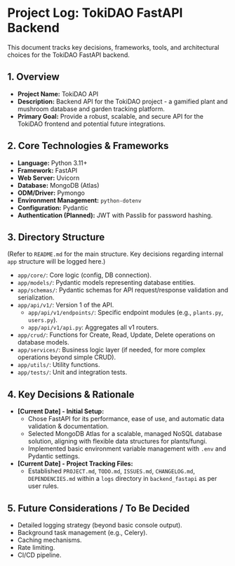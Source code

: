 # Project Log: TokiDAO FastAPI Backend

This document tracks key decisions, frameworks, tools, and architectural choices for the TokiDAO FastAPI backend.

## 1. Overview
- **Project Name:** TokiDAO API
- **Description:** Backend API for the TokiDAO project - a gamified plant and mushroom database and garden tracking platform.
- **Primary Goal:** Provide a robust, scalable, and secure API for the TokiDAO frontend and potential future integrations.

## 2. Core Technologies & Frameworks
- **Language:** Python 3.11+
- **Framework:** FastAPI
- **Web Server:** Uvicorn
- **Database:** MongoDB (Atlas)
- **ODM/Driver:** Pymongo
- **Environment Management:** `python-dotenv`
- **Configuration:** Pydantic
- **Authentication (Planned):** JWT with Passlib for password hashing.

## 3. Directory Structure
(Refer to `README.md` for the main structure. Key decisions regarding internal `app` structure will be logged here.)

- `app/core/`: Core logic (config, DB connection).
- `app/models/`: Pydantic models representing database entities.
- `app/schemas/`: Pydantic schemas for API request/response validation and serialization.
- `app/api/v1/`: Version 1 of the API.
    - `app/api/v1/endpoints/`: Specific endpoint modules (e.g., `plants.py`, `users.py`).
    - `app/api/v1/api.py`: Aggregates all v1 routers.
- `app/crud/`: Functions for Create, Read, Update, Delete operations on database models.
- `app/services/`: Business logic layer (if needed, for more complex operations beyond simple CRUD).
- `app/utils/`: Utility functions.
- `app/tests/`: Unit and integration tests.

## 4. Key Decisions & Rationale
- **[Current Date] - Initial Setup:**
    - Chose FastAPI for its performance, ease of use, and automatic data validation & documentation.
    - Selected MongoDB Atlas for a scalable, managed NoSQL database solution, aligning with flexible data structures for plants/fungi.
    - Implemented basic environment variable management with `.env` and Pydantic settings.
- **[Current Date] - Project Tracking Files:**
    - Established `PROJECT.md`, `TODO.md`, `ISSUES.md`, `CHANGELOG.md`, `DEPENDENCIES.md` within a `logs` directory in `backend_fastapi` as per user rules.

## 5. Future Considerations / To Be Decided
- Detailed logging strategy (beyond basic console output).
- Background task management (e.g., Celery).
- Caching mechanisms.
- Rate limiting.
- CI/CD pipeline.
